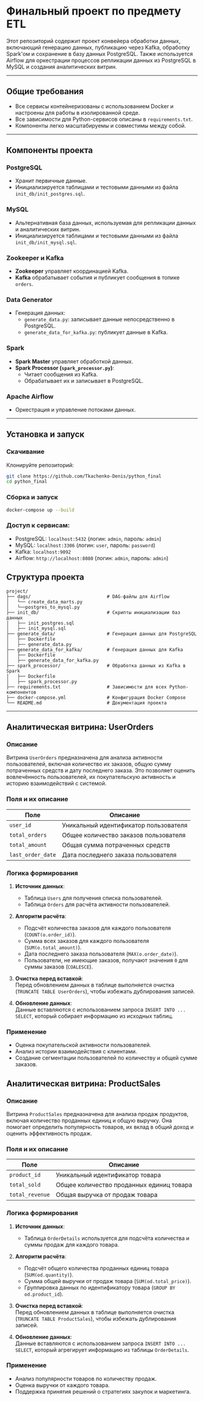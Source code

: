 # Финальный проект по предмету ETL

Этот репозиторий содержит проект конвейера обработки данных, включающий генерацию данных, публикацию через Kafka, обработку Spark'ом и сохранение в базу данных PostgreSQL. Также используется Airflow для оркестрации процессов репликации данных из PostgreSQL в MySQL и создания аналитических витрин.

---

## Общие требования

- Все сервисы контейнеризованы с использованием Docker и настроены для работы в изолированной среде.
- Все зависимости для Python-сервисов описаны в `requirements.txt`.
- Компоненты легко масштабируемы и совместимы между собой.

---

## Компоненты проекта

### PostgreSQL
- Хранит первичные данные.
- Инициализируется таблицами и тестовыми данными из файла `init_db/init_postgres.sql`.

### MySQL
- Альтернативная база данных, используемая для репликации данных и аналитических витрин.
- Инициализируется таблицами и тестовыми данными из файла `init_db/init_mysql.sql`.

### Zookeeper и Kafka
- **Zookeeper** управляет координацией Kafka.
- **Kafka** обрабатывает события и публикует сообщения в топике `orders`.

### Data Generator
- Генерация данных:
  - `generate_data.py`: записывает данные непосредственно в PostgreSQL.
  - `generate_data_for_kafka.py`: публикует данные в Kafka.

### Spark
- **Spark Master** управляет обработкой данных.
- **Spark Processor (`spark_processor.py`)**:
  - Читает сообщения из Kafka.
  - Обрабатывает их и записывает в PostgreSQL.

### Apache Airflow
- Оркестрация и управление потоками данных.

---

## Установка и запуск

### Скачивание
Клонируйте репозиторий:

```bash
git clone https://github.com/Tkachenko-Denis/python_final
cd python_final
```
### Сборка и запуск

```bash
docker-compose up --build
```
### Доступ к сервисам:

- PostgreSQL: `localhost:5432` (логин: `admin`, пароль: `admin`)
- MySQL: `localhost:3306` (логин: `user`, пароль: `password`)
- Kafka: `localhost:9092`
- Airflow: `http://localhost:8080` (логин: `admin`, пароль: `admin`)


## Структура проекта

```plaintext
project/
├── dags/                            # DAG-файлы для Airflow
│   └── create_data_marts.py
│   └──postgres_to_mysql.py
├── init_db/                         # Скрипты инициализации баз данных
│   ├── init_postgres.sql
│   ├── init_mysql.sql
├── generate_data/                   # Генерация данных для PostgreSQL
│   ├── Dockerfile
│   ├── generate_data.py
├── generate_data_for_kafka/         # Генерация данных для Kafka
│   ├── Dockerfile
│   ├── generate_data_for_kafka.py
├── spark_processor/                 # Обработка данных из Kafka в Spark
│   ├── Dockerfile
│   ├── spark_processor.py
├── requirements.txt                 # Зависимости для всех Python-компонентов
├── docker-compose.yml               # Конфигурация Docker Compose
└── README.md                        # Документация проекта
```

---

## Аналитическая витрина: UserOrders

### Описание  
Витрина `UserOrders` предназначена для анализа активности пользователей, включая количество их заказов, общую сумму потраченных средств и дату последнего заказа. Это позволяет оценить вовлечённость пользователей, их покупательскую активность и историю взаимодействий с системой.

### Поля и их описание  

| Поле              | Описание                                 |
|-------------------|------------------------------------------|
| `user_id`         | Уникальный идентификатор пользователя    |
| `total_orders`    | Общее количество заказов пользователя    |
| `total_amount`    | Общая сумма потраченных средств          |
| `last_order_date` | Дата последнего заказа пользователя      |

### Логика формирования  

1. **Источник данных**:  
   - Таблица `Users` для получения списка пользователей.
   - Таблица `Orders` для расчёта активности пользователей.

2. **Алгоритм расчёта**:
   - Подсчёт количества заказов для каждого пользователя (`COUNT(o.order_id)`).
   - Сумма всех заказов для каждого пользователя (`SUM(o.total_amount)`).
   - Дата последнего заказа пользователя (`MAX(o.order_date)`).
   - Пользователи, не имеющие заказов, получают значения `0` для суммы заказов (`COALESCE`).

3. **Очистка перед вставкой**:  
   Перед обновлением данных в таблице выполняется очистка (`TRUNCATE TABLE UserOrders`), чтобы избежать дублирования записей.

4. **Обновление данных**:  
   Данные вставляются с использованием запроса `INSERT INTO ... SELECT`, который собирает информацию из исходных таблиц.

### Применение  
- Оценка покупательской активности пользователей.
- Анализ истории взаимодействия с клиентами.
- Создание сегментации пользователей по количеству и общей сумме заказов.

## Аналитическая витрина: ProductSales

### Описание  
Витрина `ProductSales` предназначена для анализа продаж продуктов, включая количество проданных единиц и общую выручку. Она помогает определить популярность товаров, их вклад в общий доход и оценить эффективность продаж.

### Поля и их описание  

| Поле             | Описание                                   |
|------------------|--------------------------------------------|
| `product_id`     | Уникальный идентификатор товара            |
| `total_sold`     | Общее количество проданных единиц товара   |
| `total_revenue`  | Общая выручка от продаж товара             |

### Логика формирования  

1. **Источник данных**:  
   - Таблица `OrderDetails` используется для подсчёта количества и суммы продаж для каждого товара.

2. **Алгоритм расчёта**:
   - Подсчёт общего количества проданных единиц товара (`SUM(od.quantity)`).
   - Сумма общей выручки от продаж товара (`SUM(od.total_price)`).
   - Группировка данных по идентификатору товара (`GROUP BY od.product_id`).

3. **Очистка перед вставкой**:  
   Перед обновлением данных в таблице выполняется очистка (`TRUNCATE TABLE ProductSales`), чтобы избежать дублирования записей.

4. **Обновление данных**:  
   Данные вставляются с использованием запроса `INSERT INTO ... SELECT`, который агрегирует информацию из таблицы `OrderDetails`.

### Применение  
- Анализ популярности товаров по количеству продаж.
- Оценка выручки от каждого товара.
- Поддержка принятия решений о стратегиях закупок и маркетинга.
